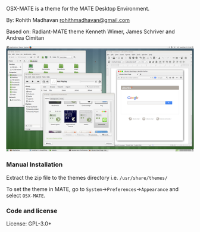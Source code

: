 OSX-MATE is a theme for the MATE Desktop Environment.

By:
Rohith Madhavan <rohithmadhavan@gmail.com>

Based on:
Radiant-MATE theme
Kenneth Wimer, James Schriver and Andrea Cimitan

![alt tag](https://github.com/rohithmadhavan/OSX-MATE/blob/master/OSX-MATE.png)

### Manual Installation

Extract the zip file to the themes directory i.e. `/usr/share/themes/`

To set the theme in MATE, go to `System`->`Preferences`->`Appearance` and select `OSX-MATE`.

### Code and license

License: GPL-3.0+
